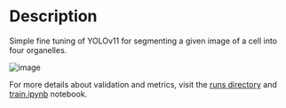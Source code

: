 # Description

Simple fine tuning of YOLOv11 for segmenting a given image of a cell into four organelles.

![image](https://github.com/user-attachments/assets/dec4bbd4-c452-45f7-b3d6-3267903becde)

For more details about validation and metrics, visit the [runs directory](https://github.com/baelthebard42/Platelets-Semantic-Segmentation/tree/main/runs/segment/val) and [train.ipynb](https://github.com/baelthebard42/Platelets-Semantic-Segmentation/blob/main/train.ipynb) notebook.
